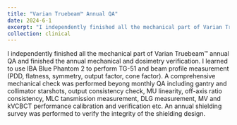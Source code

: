 ```yaml
---
title: "Varian Truebeam™ Annual QA"
date: 2024-6-1
excerpt: "I independently finished all the mechanical part of Varian Truebeam™ annual QA and finished the annual mechanical and dosimetry verification. I learned to use IBA Blue Phantom2® to perform TG-51 and beam profile measurement. Please click the title to know more about my effort!"
collection: clinical
---
```


I independently finished all the mechanical part of Varian Truebeam™ annual QA and finished the annual mechanical and dosimetry verification. I learned to use IBA Blue Phantom 2 to perform TG-51 and beam profile measurement (PDD, flatness, symmetry, output factor, cone factor). A comprehensive mechanical check was performed beyong monthly QA including gantry and collimator starshots, output consistency check, MU linearity, off-axis ratio consistency, MLC tansmission measurement, DLG measurement, MV and kVCBCT performance calibration and verification etc. An annual shielding survey was performed to verify the integrity of the shielding design.